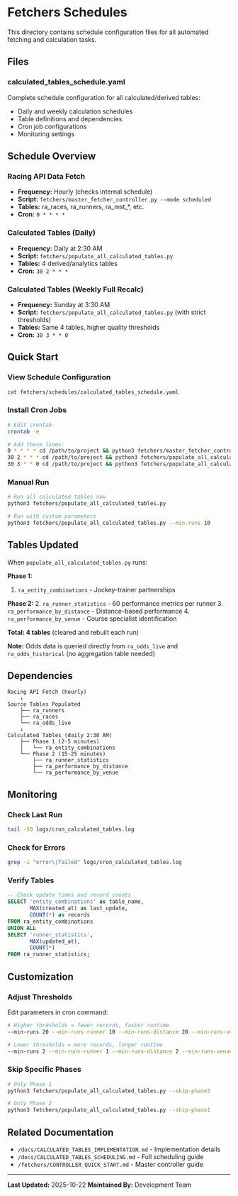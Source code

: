 # Fetchers Schedules

This directory contains schedule configuration files for all automated fetching and calculation tasks.

## Files

### calculated_tables_schedule.yaml
Complete schedule configuration for all calculated/derived tables:
- Daily and weekly calculation schedules
- Table definitions and dependencies
- Cron job configurations
- Monitoring settings

## Schedule Overview

### Racing API Data Fetch
- **Frequency:** Hourly (checks internal schedule)
- **Script:** `fetchers/master_fetcher_controller.py --mode scheduled`
- **Tables:** ra_races, ra_runners, ra_mst_*, etc.
- **Cron:** `0 * * * *`

### Calculated Tables (Daily)
- **Frequency:** Daily at 2:30 AM
- **Script:** `fetchers/populate_all_calculated_tables.py`
- **Tables:** 4 derived/analytics tables
- **Cron:** `30 2 * * *`

### Calculated Tables (Weekly Full Recalc)
- **Frequency:** Sunday at 3:30 AM
- **Script:** `fetchers/populate_all_calculated_tables.py` (with strict thresholds)
- **Tables:** Same 4 tables, higher quality thresholds
- **Cron:** `30 3 * * 0`

## Quick Start

### View Schedule Configuration
```bash
cat fetchers/schedules/calculated_tables_schedule.yaml
```

### Install Cron Jobs
```bash
# Edit crontab
crontab -e

# Add these lines:
0 * * * * cd /path/to/project && python3 fetchers/master_fetcher_controller.py --mode scheduled >> logs/cron_scheduled.log 2>&1
30 2 * * * cd /path/to/project && python3 fetchers/populate_all_calculated_tables.py >> logs/cron_calculated_tables.log 2>&1
30 3 * * 0 cd /path/to/project && python3 fetchers/populate_all_calculated_tables.py --min-runs 10 --min-runs-runner 5 --min-runs-distance 10 --min-runs-venue 10 >> logs/cron_calculated_weekly.log 2>&1
```

### Manual Run
```bash
# Run all calculated tables now
python3 fetchers/populate_all_calculated_tables.py

# Run with custom parameters
python3 fetchers/populate_all_calculated_tables.py --min-runs 10
```

## Tables Updated

When `populate_all_calculated_tables.py` runs:

**Phase 1:**
1. `ra_entity_combinations` - Jockey-trainer partnerships

**Phase 2:**
2. `ra_runner_statistics` - 60 performance metrics per runner
3. `ra_performance_by_distance` - Distance-based performance
4. `ra_performance_by_venue` - Course specialist identification

**Total: 4 tables** (cleared and rebuilt each run)

**Note:** Odds data is queried directly from `ra_odds_live` and `ra_odds_historical` (no aggregation table needed)

## Dependencies

```
Racing API Fetch (hourly)
    ↓
Source Tables Populated
    ├── ra_runners
    ├── ra_races
    └── ra_odds_live
    ↓
Calculated Tables (daily 2:30 AM)
    ├── Phase 1 (2-5 minutes)
    │   └── ra_entity_combinations
    └── Phase 2 (15-25 minutes)
        ├── ra_runner_statistics
        ├── ra_performance_by_distance
        └── ra_performance_by_venue
```

## Monitoring

### Check Last Run
```bash
tail -50 logs/cron_calculated_tables.log
```

### Check for Errors
```bash
grep -i "error\|failed" logs/cron_calculated_tables.log
```

### Verify Tables
```sql
-- Check update times and record counts
SELECT 'entity_combinations' as table_name,
       MAX(created_at) as last_update,
       COUNT(*) as records
FROM ra_entity_combinations
UNION ALL
SELECT 'runner_statistics',
       MAX(updated_at),
       COUNT(*)
FROM ra_runner_statistics;
```

## Customization

### Adjust Thresholds

Edit parameters in cron command:
```bash
# Higher thresholds = fewer records, faster runtime
--min-runs 20 --min-runs-runner 10 --min-runs-distance 20 --min-runs-venue 20

# Lower thresholds = more records, longer runtime
--min-runs 2 --min-runs-runner 1 --min-runs-distance 2 --min-runs-venue 2
```

### Skip Specific Phases
```bash
# Only Phase 1
python3 fetchers/populate_all_calculated_tables.py --skip-phase2

# Only Phase 2
python3 fetchers/populate_all_calculated_tables.py --skip-phase1
```

## Related Documentation

- `/docs/CALCULATED_TABLES_IMPLEMENTATION.md` - Implementation details
- `/docs/CALCULATED_TABLES_SCHEDULING.md` - Full scheduling guide
- `/fetchers/CONTROLLER_QUICK_START.md` - Master controller guide

---

**Last Updated:** 2025-10-22
**Maintained By:** Development Team
